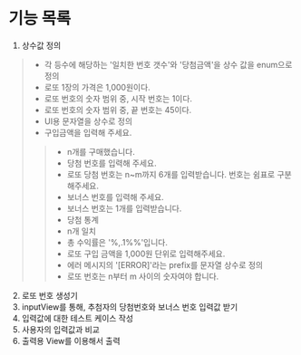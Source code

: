 # 기능 목록

1. 상수값 정의
> - 각 등수에 해당하는 '일치한 번호 갯수'와 '당첨금액'을 상수 값을 enum으로 정의
> - 로또 1장의 가격은 1,000원이다.
> - 로또 번호의 숫자 범위 중, 시작 번호는 1이다.
> -  로또 번호의 숫자 범위 중, 끝 번호는 45이다.
> - UI용 문자열을 상수로 정의
> -  구입금액을 입력해 주세요.
>> - n개를 구매했습니다.
>> - 당첨 번호를 입력해 주세요.
>> - 로또 당첨 번호는 n~m까지 6개를 입력받습니다. 번호는 쉼표로 구분해주세요.
>> - 보너스 번호를 입력해 주세요.
>> - 보너스 번호는 1개를 입력받습니다.
>> - 당첨 통계
>> - n개 일치
>> - 총 수익률은 '%,.1%%'입니다.
>> - 로또 구입 금액을 1,000원 단위로 입력해주세요.
>> - 에러 메시지의 '[ERROR]'라는 prefix를 문자열 상수로 정의
>> - 로또 번호는 n부터 m 사이의 숫자여야 합니다.

2. 로또 번호 생성기
3. inputView를 통해, 추첨자의 당첨번호와 보너스 번호 입력값 받기
4. 입력값에 대한 테스트 케이스 작성
5. 사용자의 입력값과 비교
6. 출력용 View를 이용해서 출력
